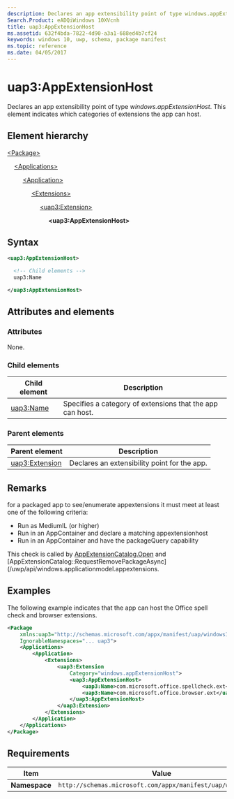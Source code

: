 ```yaml
---
description: Declares an app extensibility point of type windows.appExtensionHost.
Search.Product: eADQiWindows 10XVcnh
title: uap3:AppExtensionHost
ms.assetid: 632f4bda-7822-4d90-a3a1-688ed4b7cf24
keywords: windows 10, uwp, schema, package manifest
ms.topic: reference
ms.date: 04/05/2017
---
```


# uap3:AppExtensionHost

Declares an app extensibility point of type *windows.appExtensionHost*. This element indicates which categories of extensions the app can host.

## Element hierarchy

[\<Package\>](element-package.md)

&nbsp;&nbsp;&nbsp;&nbsp;[\<Applications\>](element-applications.md)

&nbsp;&nbsp;&nbsp;&nbsp; &nbsp;&nbsp;&nbsp;&nbsp;[\<Application\>](element-application.md)

&nbsp;&nbsp;&nbsp;&nbsp; &nbsp;&nbsp;&nbsp;&nbsp; &nbsp;&nbsp;&nbsp;&nbsp;[\<Extensions\>](element-1-extensions.md)

&nbsp;&nbsp;&nbsp;&nbsp; &nbsp;&nbsp;&nbsp;&nbsp; &nbsp;&nbsp;&nbsp;&nbsp; &nbsp;&nbsp;&nbsp;&nbsp;[\<uap3:Extension\>](element-uap3-extension-manual.md)

&nbsp;&nbsp;&nbsp;&nbsp; &nbsp;&nbsp;&nbsp;&nbsp; &nbsp;&nbsp;&nbsp;&nbsp; &nbsp;&nbsp;&nbsp;&nbsp; &nbsp;&nbsp;&nbsp;&nbsp;**\<uap3:AppExtensionHost\>**

## Syntax

```xml
<uap3:AppExtensionHost>

  <!-- Child elements -->
  uap3:Name

</uap3:AppExtensionHost>
```

## Attributes and elements

### Attributes

None.

### Child elements

| Child element | Description |
|-|-|
| [uap3:Name](element-uap3-name-manual.md) | Specifies a category of extensions that the app can host. |

### Parent elements

| Parent element | Description |
|-|-|
| [uap3:Extension](element-uap3-extension-manual.md) | Declares an extensibility point for the app. |

## Remarks

for a packaged app to see/enumerate appextensions it must meet at least one of the following criteria:

- Run as MediumIL (or higher)
- Run in an AppContainer and declare a matching appextensionhost
- Run in an AppContainer and have the packageQuery capability

This check is called by [AppExtensionCatalog.Open](/uwp/api/windows.applicationmodel.appextensions.appextensioncatalog.open) and [AppExtensionCatalog::RequestRemovePackageAsync](/uwp/api/windows.applicationmodel.appextensions.

## Examples

The following example indicates that the app can host the Office spell check and browser extensions.

```xml
<Package
    xmlns:uap3="http://schemas.microsoft.com/appx/manifest/uap/windows10/3"  
    IgnorableNamespaces="... uap3">
    <Applications>
        <Application>
            <Extensions>
                <uap3:Extension
                    Category="windows.appExtensionHost">  
                    <uap3:AppExtensionHost>  
                        <uap3:Name>com.microsoft.office.spellcheck.ext</uap3:Name>
                        <uap3:Name>com.microsoft.office.browser.ext</uap3:Name>  
                    </uap3:AppExtensionHost>  
                </uap3:Extension>
            </Extensions>
        </Application>
    </Applications>
</Package>
```

## Requirements

| Item | Value |
|--|--|
| **Namespace** | `http://schemas.microsoft.com/appx/manifest/uap/windows10/3` |
